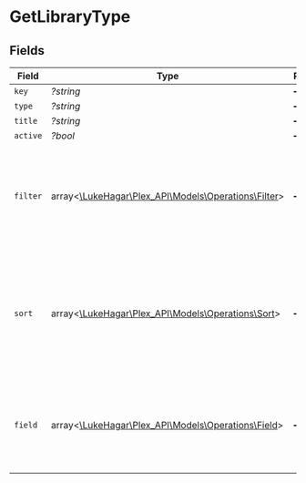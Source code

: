 # GetLibraryType


## Fields

| Field                                                                                                                                                                           | Type                                                                                                                                                                            | Required                                                                                                                                                                        | Description                                                                                                                                                                     | Example                                                                                                                                                                         |
| ------------------------------------------------------------------------------------------------------------------------------------------------------------------------------- | ------------------------------------------------------------------------------------------------------------------------------------------------------------------------------- | ------------------------------------------------------------------------------------------------------------------------------------------------------------------------------- | ------------------------------------------------------------------------------------------------------------------------------------------------------------------------------- | ------------------------------------------------------------------------------------------------------------------------------------------------------------------------------- |
| `key`                                                                                                                                                                           | *?string*                                                                                                                                                                       | :heavy_minus_sign:                                                                                                                                                              | N/A                                                                                                                                                                             | /library/sections/1/all?type=1                                                                                                                                                  |
| `type`                                                                                                                                                                          | *?string*                                                                                                                                                                       | :heavy_minus_sign:                                                                                                                                                              | N/A                                                                                                                                                                             | movie                                                                                                                                                                           |
| `title`                                                                                                                                                                         | *?string*                                                                                                                                                                       | :heavy_minus_sign:                                                                                                                                                              | N/A                                                                                                                                                                             | Movies                                                                                                                                                                          |
| `active`                                                                                                                                                                        | *?bool*                                                                                                                                                                         | :heavy_minus_sign:                                                                                                                                                              | N/A                                                                                                                                                                             | false                                                                                                                                                                           |
| `filter`                                                                                                                                                                        | array<[\LukeHagar\Plex_API\Models\Operations\Filter](../../Models/Operations/Filter.md)>                                                                                        | :heavy_minus_sign:                                                                                                                                                              | N/A                                                                                                                                                                             | [<br/>{<br/>"filter": "label",<br/>"filterType": "string",<br/>"key": "/library/sections/1/label",<br/>"title": "Labels",<br/>"type": "filter"<br/>}<br/>]                      |
| `sort`                                                                                                                                                                          | array<[\LukeHagar\Plex_API\Models\Operations\Sort](../../Models/Operations/Sort.md)>                                                                                            | :heavy_minus_sign:                                                                                                                                                              | N/A                                                                                                                                                                             | [<br/>{<br/>"default": "asc",<br/>"defaultDirection": "desc",<br/>"descKey": "random:desc",<br/>"firstCharacterKey": "/library/sections/1/firstCharacter",<br/>"key": "random",<br/>"title": "Randomly"<br/>}<br/>] |
| `field`                                                                                                                                                                         | array<[\LukeHagar\Plex_API\Models\Operations\Field](../../Models/Operations/Field.md)>                                                                                          | :heavy_minus_sign:                                                                                                                                                              | N/A                                                                                                                                                                             | [<br/>{<br/>"key": "label",<br/>"title": "Label",<br/>"type": "tag",<br/>"subType": "bitrate"<br/>}<br/>]                                                                       |